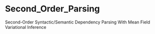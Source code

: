 # Second_Order_Parsing
Second-Order Syntactic/Semantic Dependency Parsing With Mean Field Variational Inference
